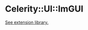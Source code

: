 # Celerity::UI::ImGUI

[See extension library.](../../../../../../Library/Private/Celerity/Extension/ImGUI/README.md)
